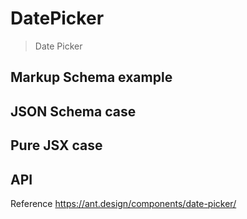 # DatePicker

> Date Picker

## Markup Schema example

<code src="../demos/date-picker/Markup.tsx"></code>

## JSON Schema case

<code src="../demos/date-picker/Schema.tsx"></code>

## Pure JSX case

<code src="../demos/date-picker/PureJsx.tsx"></code>

## API

Reference <https://ant.design/components/date-picker/>
